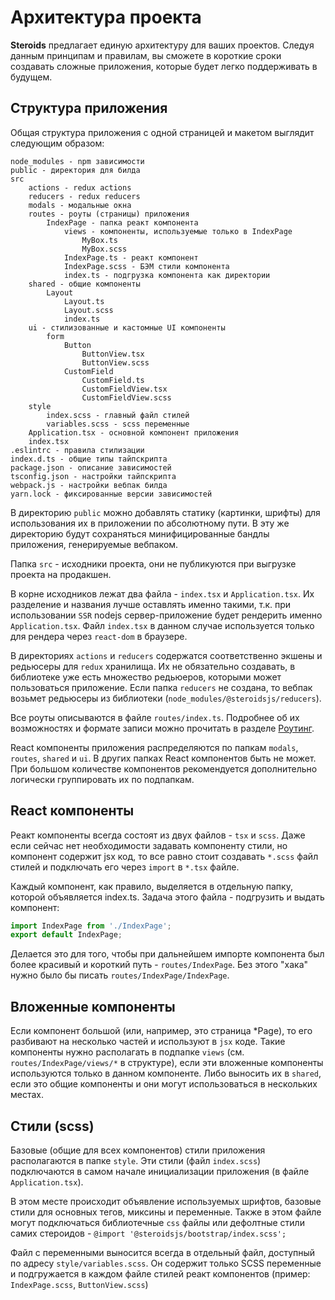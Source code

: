 # Архитектура проекта

**Steroids** предлагает единую архитектуру для ваших проектов. Следуя данным принципам и правилам, вы сможете в короткие
сроки создавать сложные приложения, которые будет легко поддерживать в будущем.

## Структура приложения

Общая структура приложения с одной страницей и макетом выглядит следующим образом:

```
node_modules - npm зависимости
public - директория для билда
src
    actions - redux actions
    reducers - redux reducers
    modals - модальные окна
    routes - роуты (страницы) приложения
        IndexPage - папка реакт компонента
            views - компоненты, используемые только в IndexPage
                MyBox.ts
                MyBox.scss
            IndexPage.ts - реакт компонент
            IndexPage.scss - БЭМ стили компонента
            index.ts - подгрузка компонента как директории
    shared - общие компоненты
        Layout
            Layout.ts
            Layout.scss
            index.ts
    ui - стилизованные и кастомные UI компоненты
        form
            Button
                ButtonView.tsx
                ButtonView.scss
            CustomField
                CustomField.ts
                CustomFieldView.tsx
                CustomFieldView.scss
    style
        index.scss - главный файл стилей
        variables.scss - scss переменные
    Application.tsx - основной компонент приложения
    index.tsx
.eslintrc - правила стилизации
index.d.ts - общие типы тайпскрипта
package.json - описание зависимостей
tsconfig.json - настройки тайпскрипта
webpack.js - настройки вебпак билда
yarn.lock - фиксированные версии зависимостей
```

В директорию `public` можно добавлять статику (картинки, шрифты) для использования их в приложении по абсолютному пути.
В эту же директорию будут сохраняться минифицированные бандлы приложения, генерируемые вебпаком.

Папка `src` - исходники проекта, они не публикуются при выгрузке проекта на продакшен.

В корне исходников лежат два файла - `index.tsx` и `Application.tsx`. Их разделение и названия лучше оставлять именно
такими, т.к. при использовании `SSR` nodejs сервер-приложение будет рендерить именно `Application.tsx`. Файл `index.tsx`
в данном случае используется только для рендера через `react-dom` в браузере.

В директориях `actions` и `reducers` содержатся соответственно экшены и редьюсеры для `redux` хранилища. Их не обязательно
создавать, в библиотеке уже есть множество редьюеров, которыми может пользоваться приложение. Если папка `reducers` не
создана, то вебпак возьмет редьюсеры из библиотеки (`node_modules/@steroidsjs/reducers`).

Все роуты описываются в файле `routes/index.ts`. Подробнее об их возможностях и формате записи можно прочитать
в разделе [Роутинг](routes.md).

React компоненты приложения распределяются по папкам `modals`, `routes`, `shared` и `ui`. В других папках React
компонентов быть не может. При большом количестве компонентов рекомендуется дополнительно логически группировать их по подпапкам.


## React компоненты

Реакт компоненты всегда состоят из двух файлов - `tsx` и `scss`. Даже если сейчас нет необходимости задавать компоненту стили,
но компонент содержит jsx код, то все равно стоит создавать `*.scss` файл стилей и подключать его через `import` в `*.tsx` файле.

Каждый компонент, как правило, выделяется в отдельную папку, которой объявляется index.ts. Задача этого файла - подгрузить
и выдать компонент:

```ts
import IndexPage from './IndexPage';
export default IndexPage;
```

Делается это для того, чтобы при дальнейшем импорте компонента был более красивый и короткий путь - `routes/IndexPage`.
Без этого "хака" нужно было бы писать `routes/IndexPage/IndexPage`.


## Вложенные компоненты

Если компонент большой (или, например, это страница *Page), то его разбивают на несколько частей и используют в `jsx` коде.
Такие компоненты нужно располагать в подпапке `views` (см. `routes/IndexPage/views/*` в структуре), если эти вложенные
компоненты используются только в данном компоненте. Либо выносить их в `shared`, если это общие компоненты и они
могут использоваться в нескольких местах.


## Стили (scss)

Базовые (общие для всех компонентов) стили приложения располагаются в папке `style`. Эти стили (файл `index.scss`)
подключаются в самом начале инициализации приложения (в файле `Application.tsx`).

В этом месте происходит объявление используемых шрифтов, базовые стили для основных тегов, миксины и переменные. Также
в этом файле могут подключаться библиотечные `css` файлы или дефолтные стили самих стероидов - `@import '@steroidsjs/bootstrap/index.scss';`

Файл с переменными выносится всегда в отдельный файл, доступный по адресу `style/variables.scss`. Он содержит только SCSS
переменные и подгружается в каждом файле стилей реакт компонентов (пример: `IndexPage.scss`, `ButtonView.scss`)
